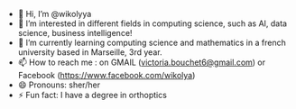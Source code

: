 - 👋 Hi, I’m @wikolyya
- 👀 I’m interested in different fields in computing science, such as AI, data science, business intelligence! 
- 🌱 I’m currently learning computing science and mathematics in a french university based in Marseille, 3rd year. 
- 📫 How to reach me : on GMAIL (victoria.bouchet6@gmail.com) or Facebook (https://www.facebook.com/wikolya)
- 😄 Pronouns: sher/her
- ⚡ Fun fact: I have a degree in orthoptics 

<!---
wikolyya/wikolyya is a ✨ special ✨ repository because its `README.md` (this file) appears on your GitHub profile.
You can click the Preview link to take a look at your changes.
--->
